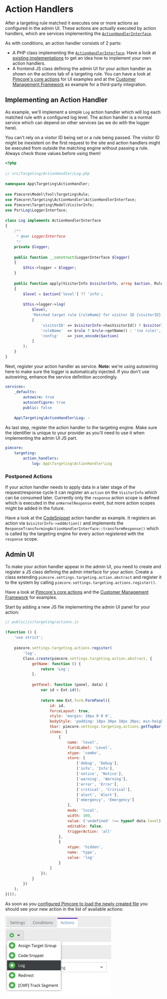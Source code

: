 # Action Handlers

After a targeting rule matched it executes one or more actions as configured in the admin UI. These actions are actually
executed by action handlers, which are services implementing the [`ActionHandlerInterface`](https://github.com/pimcore/pimcore/blob/10.x/lib/Targeting/ActionHandler/ActionHandlerInterface.php).

As with conditions, an action handler consists of 2 parts:

* A PHP class implementing the [`ActionHandlerInterface`](https://github.com/pimcore/pimcore/blob/10.x/lib/Targeting/ActionHandler/ActionHandlerInterface.php).
  Have a look at [existing implementations](https://github.com/pimcore/pimcore/tree/10.x/pimcore/lib/Pimcore/Targeting/ActionHandler)
  to get an idea how to implement your own action handlers.
* A frontend JS class defining the admin UI for your action handler as shown on the actions tab of a targeting rule. You
  can have a look at [Pimcore's core actions](https://github.com/pimcore/pimcore/blob/10.x/bundles/AdminBundle/Resources/public/js/pimcore/settings/targeting/actions.js)
  for UI examples and at the [Customer Management Framework](https://github.com/pimcore/customer-data-framework/blob/master/src/Resources/public/js/pimcore/targeting/actions.js)
  as example for a third-party integration.


## Implementing an Action Handler

As example, we'll implement a simple `Log` action handler which will log each matched rule with a configured log level.
The action handler is a normal service which can depend on other services (as we do with the logger here).

<div class="alert alert-warning">
You can't rely on a visitor ID being set or a rule being passed. The visitor ID might be inexistent on the first 
request to the site and action handlers might be executed from outside the matching engine without passing a rule. Always
check those values before using them!
</div> 

```php
<?php

// src/Targeting/ActionHandler/Log.php

namespace App\Targeting\ActionHandler;

use Pimcore\Model\Tool\Targeting\Rule;
use Pimcore\Targeting\ActionHandler\ActionHandlerInterface;
use Pimcore\Targeting\Model\VisitorInfo;
use Psr\Log\LoggerInterface;

class Log implements ActionHandlerInterface
{
    /**
     * @var LoggerInterface
     */
    private $logger;

    public function __construct(LoggerInterface $logger)
    {
        $this->logger = $logger;
    }

    public function apply(VisitorInfo $visitorInfo, array $action, Rule $rule = null)
    {
        $level = $action['level'] ?? 'info';

        $this->logger->log(
            $level,
            'Matched target rule {ruleName} for visitor ID {visitorID} with config {config}',
            [
                'visitorID' => $visitorInfo->hasVisitorId() ? $visitorInfo->getVisitorId() : '(no visitor ID)',
                'ruleName'  => $rule ? $rule->getName() : '(no rule)',
                'config'    => json_encode($action)
            ]
        );
    }
}
```

Next, register your action handler as service. **Note:** we're using autowiring here to make sure the logger is automatically 
injected. If you don't use autowiring, enhance the service definition accordingly.

```yaml
services:
    _defaults:
        autowire: true
        autoconfigure: true
        public: false

    App\Targeting\ActionHandler\Log: ~
```

As last step, register the action handler to the targeting engine. Make sure the identifier is unique to your provider 
as you'll need to use it when implementing the admin UI JS part.

```yaml
pimcore:
    targeting:
        action_handlers:
            log: App\Targeting\ActionHandler\Log
```

### Postponed Actions

If your action handler needs to apply data in a later stage of the request/response cycle it can register an `action` on 
the `VisitorInfo` which can be consumed later. Currently only the `response` action scope is defined which is executed
in the `onKernelResponse` event, but more action scopes might be added in the future. 

Have a look at the [CodeSnippet](https://github.com/pimcore/pimcore/blob/10.x/lib/Targeting/ActionHandler/CodeSnippet.php)
action handler as example. It registers an action via `$visitorInfo->addAction()` and implements the `ResponseTransformingActionHandlerInterface::transformResponse()`
which is called by the targeting engine for every action registered with the `response` scope.


## Admin UI

To make your action handler appear in the admin UI, you need to create and register a JS class defining the admin interface
for your action. Create a class extending `pimcore.settings.targeting.action.abstract` and register it to the system by
calling `pimcore.settings.targeting.actions.register()`. 

Have a look at [Pimcore's core actions](https://github.com/pimcore/pimcore/blob/10.x/bundles/AdminBundle/Resources/public/js/pimcore/settings/targeting/actions.js)
and the [Customer Management Framework](https://github.com/pimcore/customer-data-framework/blob/master/src/Resources/public/js/pimcore/targeting/actions.js)
for examples.

Start by adding a new JS file implementing the admin UI panel for your action:

```javascript
// public/js/targeting/actions.js

(function () {
    'use strict';

    pimcore.settings.targeting.actions.register(
        'log',
        Class.create(pimcore.settings.targeting.action.abstract, {
            getName: function () {
                return 'Log';
            },

            getPanel: function (panel, data) {
                var id = Ext.id();

                return new Ext.form.FormPanel({
                    id: id,
                    forceLayout: true,
                    style: 'margin: 10px 0 0 0',
                    bodyStyle: 'padding: 10px 30px 10px 30px; min-height:40px;',
                    tbar: pimcore.settings.targeting.actions.getTopBar(this, id, panel),
                    items: [
                        {
                            name: 'level',
                            fieldLabel: 'Level',
                            xtype: 'combo',
                            store: [
                                ['debug', 'Debug'],
                                ['info', 'Info'],
                                ['notice', 'Notice'],
                                ['warning', 'Warning'],
                                ['error', 'Error'],
                                ['critical', 'Critical'],
                                ['alert', 'Alert'],
                                ['emergency', 'Emergency']
                            ],
                            mode: 'local',
                            width: 300,
                            value: ('undefined' !== typeof data.level) ? data.level : 'info',
                            editable: false,
                            triggerAction: 'all'
                        },
                        {
                            xtype: 'hidden',
                            name: 'type',
                            value: 'log'
                        }
                    ]
                });
            }
        })
    );
}());
```

As soon as you [configured Pimcore to load the newly created file](../../20_Extending_Pimcore/13_Bundle_Developers_Guide/13_Loading_Admin_UI_Assets.md)
you should see your new action in the list of available actions:

![Log Action](../../img/targeting_custom_action_log.png)
